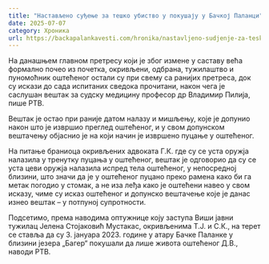 ```yaml
---
title: "Настављено суђење за тешко убиство у покушају у Бачкој Паланци"
date: 2025-07-07
category: Хроника
url: https://backapalankavesti.com/hronika/nastavljeno-sudjenje-za-tesko-ubistvo-u-pokusaju-u-backoj-palanci-2/
---
```


На данашњем главном претресу који је због измене у саставу већа формално почео из почетка, окривљени, одбрана, тужилаштво и пуномоћник оштећеног остали су при свему са ранијих претреса, док су искази до сада испитаних сведока прочитани, након чега је саслушан вештак за судску медицину професор др Владимир Пилија, пише РТВ.

Вештак је остао при раније датом налазу и мишљењу, које је допунио након што је извршио преглед оштећеног, и у свом допунском вештачењу објаснио је на који начин је извршено пуцање у оштећеног.

На питање браниоца окривљених адвоката Г.К. где су се уста оружја налазила у тренутку пуцања у оштећеног, вештак је одговорио да су се уста цеви оружја налазила испред тела оштећеног, у непосредној близини, што значи да је у оштећеног пуцано преко рамена како би га метак погодио у стомак, а не иза леђа како је оштећени навео у свом исказу, чиме су исказ оштећеног и допунско вештачење које је данас изнео вештак – у потпуној супротности.

Подсетимо, према наводима оптужнице коју заступа Виши јавни тужилац Јелена Стојаковић Мустакас, окривљенима Т.Ј. и С.К., на терет се ставља да су 3. јануара 2023. године у атару Бачке Паланке у близини језера „Багер“ покушали да лише живота оштећеног Д.В., наводи РТВ.
